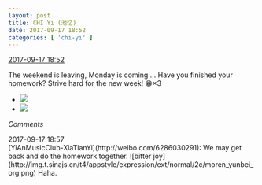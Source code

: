 ```yaml
---
layout: post
title: CHI Yi (池忆)
date: 2017-09-17 18:52
categories: [ 'chi-yi' ]
---
```


<div class="weibo-info">
  <a href="http://weibo.com/6117581836/FmfPA77os">2017-09-17 18:52</a>
</div>

The weekend is leaving, Monday is coming … Have you finished your homework? Strive hard for the new week! :grin:×3

<!-- more -->

<ul class="weibo-pic-list-1">
  <li class="weibo-pic">
    <a href="https://wx4.sinaimg.cn/mw690/006G0KuMgy1fjmr89ftvaj30k00qogny.jpg"><img src="https://wx4.sinaimg.cn/thumb150/006G0KuMgy1fjmr89ftvaj30k00qogny.jpg" /></a>
  </li>
  <li class="weibo-pic">
    <a href="https://wx1.sinaimg.cn/mw690/006G0KuMgy1fjmr89rbb0j30k00qojts.jpg"><img src="https://wx1.sinaimg.cn/thumb150/006G0KuMgy1fjmr89rbb0j30k00qojts.jpg" /></a>
  </li>
</ul>

*Comments*

<div class="weibo-info">2017-09-17 18:57</div>
[YiAnMusicClub-XiaTianYi](http://weibo.com/6286030291): We may get back and do the homework together. ![bitter joy](http://img.t.sinajs.cn/t4/appstyle/expression/ext/normal/2c/moren_yunbei_org.png) Haha.
